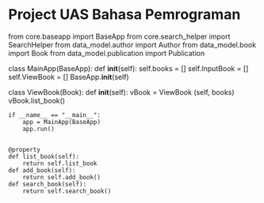 # Project UAS Bahasa Pemrograman

from core.baseapp import BaseApp
from core.search_helper import SearchHelper
from data_model.author import Author
from data_model.book import Book
from data_model.publication import Publication

class MainApp(BaseApp):
    def __init__(self):
        self.books = []
        self.InputBook = []
        self.ViewBook = []
        BaseApp.__init__(self)


class ViewBook(Book):
    def __init__(self):
        vBook = ViewBook (self, books)
        vBook.list_book()


    if __name__ == "__main__":
        app = MainApp(BaseApp)
        app.run()


    @property
    def list_book(self):
        return self.list_book
    def add_book(self):
        return self.add_book()
    def search_book(self):
        return self.search_book()
